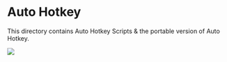 # Auto Hotkey

This directory contains Auto Hotkey Scripts & the portable version of Auto Hotkey.  

<img src=https://upload.wikimedia.org/wikipedia/commons/thumb/5/5e/Modern_AutoHotkey_Logo_%28no_text%29.svg/1200px-Modern_AutoHotkey_Logo_%28no_text%29.svg.png>
